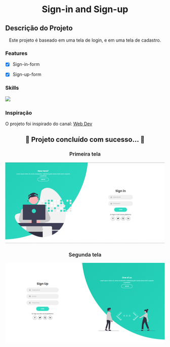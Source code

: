 <h1 align="center">Sign-in and Sign-up</h1>


## Descrição do Projeto
<p align="center">Este projeto é baseado em uma tela de login, e em uma tela de cadastro.</p>

### Features

- [x] Sign-in-form
- [x] Sign-up-form


### Skills
<div>
<img src="https://img.shields.io/badge/HTML5-E34F26?style=for-the-badge&logo=html5&logoColor=white">

</div>

### Inspiração
<p> O projeto foi inspirado do canal: <a href="https://youtu.be/I5_T547tHf0">Web Dev</a></p>



<h2 align="center"> 
	 🚀 Projeto concluído com sucesso... 🚀
</h2>


<h3 align="center" style="font-weight: 600";>Primeira tela</h3>
<img src="img/img01.png">

<h3 align="center" style="font-weight: 600";>Segunda tela</h3>
<img src="img/img02.png">
